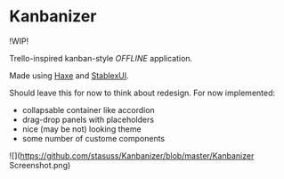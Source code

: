 # Kanbanizer
!WIP!

Trello-inspired kanban-style _*OFFLINE*_ application.

Made using [Haxe](http://haxe.org/) and [StablexUI](https://github.com/RealyUniqueName/StablexUI).

Should leave this for now to think about redesign.
For now implemented:
- collapsable container like accordion
- drag-drop panels with placeholders
- nice (may be not) looking theme
- some number of custome components

![](https://github.com/stasuss/Kanbanizer/blob/master/Kanbanizer Screenshot.png)
